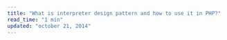 ```yaml
---
title: "What is interpreter design pattern and how to use it in PHP?"
read_time: "1 min"
updated: "october 21, 2014"
---
```


